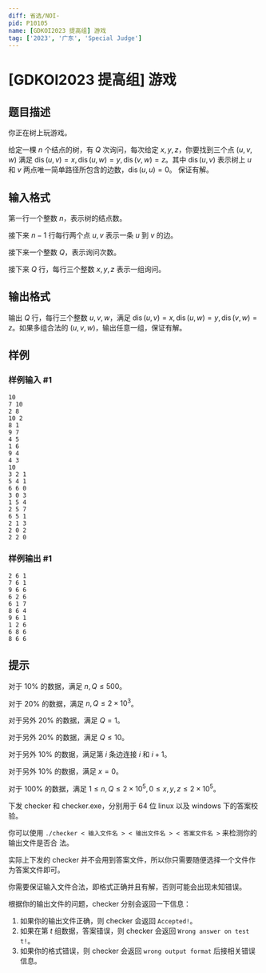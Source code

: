 ```yaml
---
diff: 省选/NOI-
pid: P10105
name: [GDKOI2023 提高组] 游戏
tag: ['2023', '广东', 'Special Judge']
---
```

# [GDKOI2023 提高组] 游戏
## 题目描述

你正在树上玩游戏。

给定一棵 $n$ 个结点的树，有 $Q$ 次询问，每次给定 $x, y, z$，你要找到三个点 $(u, v, w)$ 满足 $\operatorname{dis}(u, v) =
x, \operatorname{dis}(u, w) = y, \operatorname{dis}(v, w) = z$。其中 $\operatorname{dis}(u, v)$ 表示树上 $u$ 和 $v$ 两点唯一简单路径所包含的边数，$\operatorname{dis}(u, u) = 0$。
保证有解。

## 输入格式

第一行一个整数 $n$，表示树的结点数。

接下来 $n - 1$ 行每行两个点 $u, v$ 表示一条 $u$ 到 $v$ 的边。

接下来一个整数 $Q$，表示询问次数。

接下来 $Q$ 行，每行三个整数 $x, y, z$ 表示一组询问。
## 输出格式

输出 $Q$ 行，每行三个整数 $u, v, w$，满足 $\operatorname{dis}(u, v) = x, \operatorname{dis}(u, w) = y, \operatorname{dis}(v, w) = z$。如果多组合法的
$(u, v, w)$，输出任意一组，保证有解。

## 样例

### 样例输入 #1
```
10
7 10
2 8
10 2
8 1
9 7
4 5
1 6
9 4
4 3
10
3 2 1
5 4 1
6 6 0
3 0 3
1 5 4
2 5 7
6 5 1
2 1 3
2 0 2
2 2 0
```
### 样例输出 #1
```
2 6 1
7 6 1
9 6 6
6 2 6
6 1 7
8 6 4
9 6 1
1 2 6
6 8 6
8 6 6
```
## 提示

对于 10% 的数据，满足 $n, Q ≤ 500$。

对于 20% 的数据，满足 $n, Q ≤ 2 \times 10^3$。

对于另外 20% 的数据，满足 $Q = 1$。

对于另外 20% 的数据，满足 $Q \le 10$。

对于另外 10% 的数据，满足第 $i$ 条边连接 $i$ 和 $i + 1$。

对于另外 10% 的数据，满足 $x = 0$。

对于 100% 的数据，满足 $1 ≤ n, Q ≤ 2 \times 10^5, 0 ≤ x, y, z ≤ 2 \times 10^5$。

下发 checker 和 checker.exe，分别用于 64 位 linux 以及 windows 下的答案校验。

你可以使用 `./checker < 输入文件名 > < 输出文件名 > < 答案文件名 >` 来检测你的输出文件是否合
法。

实际上下发的 checker 并不会用到答案文件，所以你只需要随便选择一个文件作为答案文件即可。

你需要保证输入文件合法，即格式正确并且有解，否则可能会出现未知错误。

根据你的输出文件的问题，checker 分别会返回一下信息：

1. 如果你的输出文件正确，则 checker 会返回 `Accepted!`。
2. 如果在第 $t$ 组数据，答案错误，则 checker 会返回 `Wrong answer on test t!`。
3. 如果你的格式错误，则 checker 会返回 `wrong output format` 后接相关错误信息。
